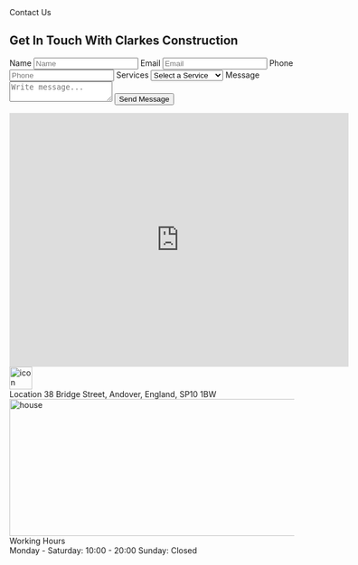 <!-- ============================================ -->
<!--                   Contact                    -->
<!-- ============================================ -->

<section id="contact-2320">
    <div class="cs-container">
        <div class="cs-content">
            <span class="cs-topper">Contact Us</span>
            <h2 class="cs-title">Get In Touch With Clarkes Construction</h2>
            <!--Form-->
            <form class="cs-form" id="cs-form-323-2320" name="Contact Form" method="post">
                <label class="cs-label">
                    Name
                    <input class="cs-input" required type="text" name="name" placeholder="Name">
                </label>
                <label class="cs-label cs-email">
                    Email
                    <input class="cs-input" required type="email" name="email" placeholder="Email">
                </label>
                <label class="cs-label cs-phone">
                    Phone
                    <input class="cs-input" required type="tel" name="phone" placeholder="Phone">
                </label>
                <label class="cs-label cs-services">
                    Services
                    <select class="cs-input" name="Services">
                        <option value="" disabled selected>Select a Service</option>
                        <option value="New Construction">New Construction</option>
                        <option value="Remodels">Remodels</option>
                        <option value="Cabinets">Cabinets</option>
                    </select>
                </label>
                <label class="cs-label">
                    Message
                    <textarea class="cs-input cs-textarea" required name="Message" placeholder="Write message..."></textarea>
                </label>
                <button class="cs-button-solid cs-submit" type="submit">Send Message</button>
            </form>
        </div>
        <!--Map Image, pin is made in the Figma then export as one image-->
        <div class="cs-map">
            <div class="cs-iframe-wrapper">
                <iframe src="https://www.google.com/maps/embed?pb=!1m18!1m12!1m3!1d172153.33373691145!2d-122.33979794999999!3d47.608715!2m3!1f0!2f0!3f0!3m2!1i1024!2i768!4f13.1!3m3!1m2!1s0x5490102c93e83355%3A0x102565466944d59a!2sSeattle%2C%20WA!5e0!3m2!1sen!2sus!4v1739169879796!5m2!1sen!2sus" width="600" height="450" style="border:0;" allowfullscreen="" loading="lazy" referrerpolicy="no-referrer-when-downgrade"></iframe>
            </div>
            <div class="cs-box">
                <img class="cs-icon" decoding="async" loading="lazy" src="https://csimg.nyc3.cdn.digitaloceanspaces.com/Images/Icons/yellow-pin.svg" alt="icon" width="40" height="40" aria-hidden="true">
                <div class="cs-flex">
                    <span class="cs-header">Location</span>
                    <span class="cs-address">38 Bridge Street, Andover, England, SP10 1BW
                    </span>
                </div>
            </div>
        </div>
    </div>
    <div class="cs-container2">
        <picture class="cs-background">
            <!--Mobile Image-->
            <source media="(max-width: 600px)" srcset="https://csimg.nyc3.cdn.digitaloceanspaces.com/Images/MISC/house.jpg">
            <!--Tablet and above Image-->
            <source media="(min-width: 601px)" srcset="https://csimg.nyc3.cdn.digitaloceanspaces.com/Images/MISC/house.jpg">
            <img loading="lazy" decoding="async" src="https://csimg.nyc3.cdn.digitaloceanspaces.com/Images/MISC/house.jpg" alt="house" width="1280" height="243">
        </picture>
        <div class="cs-hours">
            <div class="cs-topper">Working Hours</div>
            <span class="cs-hours-info">Monday - Saturday: 10:00 - 20:00 
                Sunday: Closed</span>
        </div>
    </div>
</section>
                                